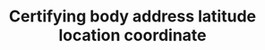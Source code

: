 ---
title: 'Certifying body address latitude location coordinate'
field: 'is.certifyingBody.addressLat'
slug: 'is-certifyingbody-addresslat'
description: 'Latitude location coordinates in decimal degrees (DD). Recording 4 digits to the right of the decimal provides an accuracy of 10m'
comment: 'Example of a latitude coordinate in Bolivia: -16.9013'
required: False
module: 'Assurance'
cluster: 'Certification'
policy: 'Geo value. Single value only.'
layout: 'home'
---